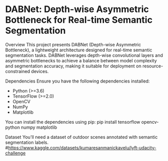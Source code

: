 # DABNet: Depth-wise Asymmetric Bottleneck for Real-time Semantic Segmentation

Overview
This project presents DABNet (Depth-wise Asymmetric Bottleneck), a lightweight architecture designed for real-time semantic segmentation tasks. DABNet leverages depth-wise convolutional layers and asymmetric bottlenecks to achieve a balance between model complexity and segmentation accuracy, making it suitable for deployment on resource-constrained devices.

Dependencies
Ensure you have the following dependencies installed:

* Python (>=3.6)
* TensorFlow (>=2.0)
* OpenCV
* NumPy
* Matplotlib

You can install the dependencies using pip:
pip install tensorflow opencv-python numpy matplotlib

Dataset
You'll need a dataset of outdoor scenes annotated with semantic segmentation labels.
#https://www.kaggle.com/datasets/kumaresanmanickavelu/lyft-udacity-challenge

